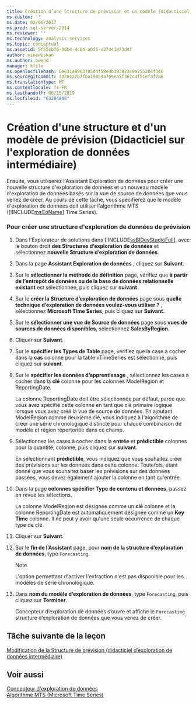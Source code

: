 ```yaml
---
title: Création d’une Structure de prévision et un modèle (didacticiel d’exploration de données intermédiaire) | Microsoft Docs
ms.custom: ''
ms.date: 03/06/2017
ms.prod: sql-server-2014
ms.reviewer: ''
ms.technology: analysis-services
ms.topic: conceptual
ms.assetid: 5f55cbf6-0db4-4cb4-a0f5-e27441873d4f
author: minewiskan
ms.author: owend
manager: kfile
ms.openlocfilehash: 6e631a8983705d4f58e4b193823c9a255284f346
ms.sourcegitcommit: 3026c22b7fba19059a769ea5f367c4f51efaf286
ms.translationtype: MT
ms.contentlocale: fr-FR
ms.lasthandoff: 06/15/2019
ms.locfileid: "63204808"
---
```

# <a name="creating-a-forecasting-structure-and-model-intermediate-data-mining-tutorial"></a>Création d'une structure et d'un modèle de prévision (Didacticiel sur l'exploration de données intermédiaire)
  Ensuite, vous utiliserez l'Assistant Exploration de données pour créer une nouvelle structure d'exploration de données et un nouveau modèle d'exploration de données basés sur la vue de source de données que vous venez de créer. Au cours de cette tâche, vous spécifierez que le modèle d'exploration de données doit utiliser l'algorithme MTS ([!INCLUDE[msCoName](../includes/msconame-md.md)] Time Series).  
  
### <a name="to-create-a-forecasting-mining-structure"></a>Pour créer une structure d'exploration de données de prévision  
  
1.  Dans l’Explorateur de solutions dans [!INCLUDE[ssBIDevStudioFull](../includes/ssbidevstudiofull-md.md)], avec le bouton droit **des Structures d’exploration de données** et sélectionnez **nouvelle Structure d’exploration de données**.  
  
2.  Dans la page **Assistant Exploration de données** , cliquez sur **Suivant**.  
  
3.  Sur le **sélectionner la méthode de définition** page, vérifiez que **à partir de l’entrepôt de données ou de la base de données relationnelle existant** est sélectionnée, puis cliquez sur **suivant**.  
  
4.  Sur le **créer la Structure d’exploration de données** page sous **quelle technique d’exploration de données voulez-vous utiliser ?** , sélectionnez **Microsoft Time Series**, puis cliquez sur  **Suivant**.  
  
5.  Sur le **sélectionner une vue de Source de données** page sous **vues de sources de données disponibles**, sélectionnez **SalesByRegion**.  
  
6.  Cliquer sur **Suivant**.  
  
7.  Sur le **spécifier les Types de Table** page, vérifiez que la case à cocher dans la **cas** colonne pour la table vTimeSeries est sélectionné, puis cliquez sur **suivant**.  
  
8.  Sur le **spécifier les données d’apprentissage** , sélectionnez les cases à cocher dans la **clé** colonne pour les colonnes ModelRegion et ReportingDate.  
  
     La colonne ReportingDate doit être sélectionnée par défaut, parce que vous avez spécifié cette colonne en tant que clé primaire logique lorsque vous avez créé la vue de source de données. En ajoutant ModelRegion comme deuxième clé, vous indiquez à l'algorithme de créer une série chronologique distincte pour chaque combinaison de modèle et région répertoriée dans ce champ.  
  
9. Sélectionnez les cases à cocher dans la **entrée** et **prédictible** colonnes pour la quantité, colonne, puis cliquez sur **suivant**.  
  
     En sélectionnant **prédictible**, vous indiquez que vous souhaitez créer des prévisions sur les données dans cette colonne. Toutefois, étant donné que vous souhaitez baser les prévisions sur des données passées, vous devez également ajouter la colonne en tant qu'entrée.  
  
10. Dans la page **colonnes spécifier Type de contenu et données**, passez en revue les sélections.  
  
     La colonne ModelRegion est désignée comme un **clé** colonne et la colonne ReportingDate est automatiquement désignée comme un **Key Time** colonne. Il ne peut y avoir qu'une seule occurrence de chaque type de clé.  
  
11. Cliquer sur **Suivant**.  
  
12. Sur le **fin de l’Assistant** page, pour **nom de la structure d’exploration de données**, type `Forecasting`.  
  
    > [!NOTE]  
    >  L'option permettant d'activer l'extraction n'est pas disponible pour les modèles de série chronologique.  
  
13. Dans **nom du modèle d’exploration de données**, type `Forecasting`, puis cliquez sur **Terminer**.  
  
     Concepteur d’exploration de données s’ouvre et affiche le `Forecasting` structure d’exploration de données que vous venez de créer.  
  
## <a name="next-task-in-lesson"></a>Tâche suivante de la leçon  
 [Modification de la Structure de prévision &#40;didacticiel d’exploration de données intermédiaire&#41;](../../2014/tutorials/modifying-the-forecasting-structure-intermediate-data-mining-tutorial.md)  
  
## <a name="see-also"></a>Voir aussi  
 [Concepteur d'exploration de données](../../2014/analysis-services/data-mining/data-mining-designer.md)   
 [Algorithme MTS (Microsoft Time Series)](../../2014/analysis-services/data-mining/microsoft-time-series-algorithm.md)  
  
  
